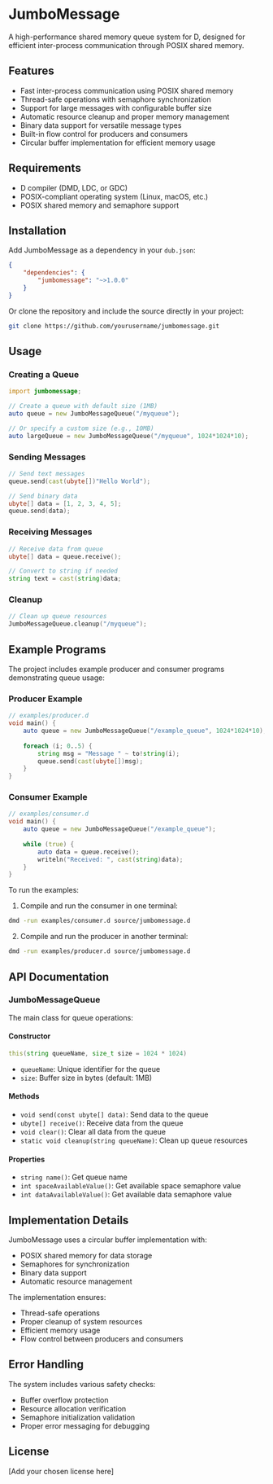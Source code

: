 # JumboMessage

A high-performance shared memory queue system for D, designed for efficient inter-process communication through POSIX shared memory.

## Features

- Fast inter-process communication using POSIX shared memory
- Thread-safe operations with semaphore synchronization
- Support for large messages with configurable buffer size
- Automatic resource cleanup and proper memory management
- Binary data support for versatile message types
- Built-in flow control for producers and consumers
- Circular buffer implementation for efficient memory usage

## Requirements

- D compiler (DMD, LDC, or GDC)
- POSIX-compliant operating system (Linux, macOS, etc.)
- POSIX shared memory and semaphore support

## Installation

Add JumboMessage as a dependency in your `dub.json`:

```json
{
    "dependencies": {
        "jumbomessage": "~>1.0.0"
    }
}
```

Or clone the repository and include the source directly in your project:

```bash
git clone https://github.com/yourusername/jumbomessage.git
```

## Usage

### Creating a Queue

```d
import jumbomessage;

// Create a queue with default size (1MB)
auto queue = new JumboMessageQueue("/myqueue");

// Or specify a custom size (e.g., 10MB)
auto largeQueue = new JumboMessageQueue("/myqueue", 1024*1024*10);
```

### Sending Messages

```d
// Send text messages
queue.send(cast(ubyte[])"Hello World");

// Send binary data
ubyte[] data = [1, 2, 3, 4, 5];
queue.send(data);
```

### Receiving Messages

```d
// Receive data from queue
ubyte[] data = queue.receive();

// Convert to string if needed
string text = cast(string)data;
```

### Cleanup

```d
// Clean up queue resources
JumboMessageQueue.cleanup("/myqueue");
```

## Example Programs

The project includes example producer and consumer programs demonstrating queue usage:

### Producer Example

```d
// examples/producer.d
void main() {
    auto queue = new JumboMessageQueue("/example_queue", 1024*1024*10);
    
    foreach (i; 0..5) {
        string msg = "Message " ~ to!string(i);
        queue.send(cast(ubyte[])msg);
    }
}
```

### Consumer Example

```d
// examples/consumer.d
void main() {
    auto queue = new JumboMessageQueue("/example_queue");
    
    while (true) {
        auto data = queue.receive();
        writeln("Received: ", cast(string)data);
    }
}
```

To run the examples:

1. Compile and run the consumer in one terminal:
```bash
dmd -run examples/consumer.d source/jumbomessage.d
```

2. Compile and run the producer in another terminal:
```bash
dmd -run examples/producer.d source/jumbomessage.d
```

## API Documentation

### JumboMessageQueue

The main class for queue operations:

#### Constructor
```d
this(string queueName, size_t size = 1024 * 1024)
```
- `queueName`: Unique identifier for the queue
- `size`: Buffer size in bytes (default: 1MB)

#### Methods

- `void send(const ubyte[] data)`: Send data to the queue
- `ubyte[] receive()`: Receive data from the queue
- `void clear()`: Clear all data from the queue
- `static void cleanup(string queueName)`: Clean up queue resources

#### Properties

- `string name()`: Get queue name
- `int spaceAvailableValue()`: Get available space semaphore value
- `int dataAvailableValue()`: Get available data semaphore value

## Implementation Details

JumboMessage uses a circular buffer implementation with:
- POSIX shared memory for data storage
- Semaphores for synchronization
- Binary data support
- Automatic resource management

The implementation ensures:
- Thread-safe operations
- Proper cleanup of system resources
- Efficient memory usage
- Flow control between producers and consumers

## Error Handling

The system includes various safety checks:
- Buffer overflow protection
- Resource allocation verification
- Semaphore initialization validation
- Proper error messaging for debugging

## License

[Add your chosen license here]
